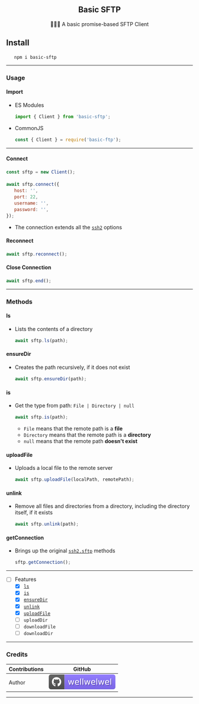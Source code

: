 <h2 align="center">Basic SFTP</h2>
<p align="center">🤹🏻‍♀️ A basic promise-based SFTP Client</p>

## Install

```shell
   npm i basic-sftp
```

<hr />

### Usage

#### Import

-  ES Modules

   ```javascript
   import { Client } from 'basic-sftp';
   ```

-  CommonJS

   ```javascript
   const { Client } = require('basic-ftp');
   ```

<hr />

#### Connect

```javascript
const sftp = new Client();

await sftp.connect({
   host: '',
   port: 22,
   username: '',
   password: '',
});
```

-  The connection extends all the [`ssh2`](https://github.com/mscdex/ssh2) options

#### Reconnect

```javascript
await sftp.reconnect();
```

#### Close Connection

```javascript
await sftp.end();
```

<hr />

### Methods

#### ls

-  Lists the contents of a directory

   ```javascript
   await sftp.ls(path);
   ```

#### ensureDir

-  Creates the path recursively, if it does not exist

   ```javascript
   await sftp.ensureDir(path);
   ```

#### is

-  Get the type from path: `File | Directory | null`

   ```javascript
   await sftp.is(path);
   ```

   -  `File` means that the remote path is a **file**
   -  `Directory` means that the remote path is a **directory**
   -  `null` means that the remote path **doesn't exist**

#### uploadFile

-  Uploads a local file to the remote server

   ```javascript
   await sftp.uploadFile(localPath, remotePath);
   ```

#### unlink

-  Remove all files and directories from a directory, including the directory itself, if it exists

   ```javascript
   await sftp.unlink(path);
   ```

#### getConnection

-  Brings up the original [`ssh2.sftp`](https://github.com/mscdex/ssh2/blob/master/SFTP.md) methods

   ```javascript
   sftp.getConnection();
   ```

<hr />

-  [ ] Features
   -  [x] [`ls`](./src/functions/ls.ts)
   -  [x] [`is`](./src/functions/is.ts)
   -  [x] [`ensureDir`](./src/functions/ensureDir.ts)
   -  [x] [`unlink`](./src/functions/unlink.ts)
   -  [x] [`uploadFile`](./src/functions/upload.ts)
   -  [ ] `uploadDir`
   -  [ ] `downloadFile`
   -  [ ] `downloadDir`

<hr />

### Credits

| Contributions | GitHub                                                                             |
| ------------- | ---------------------------------------------------------------------------------- |
| Author        | [![wellwelwel](./.github/assets/readme/author.svg)](https://github.com/wellwelwel) |

<hr />
